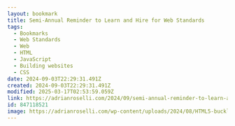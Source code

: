 ```yaml
---
layout: bookmark
title: Semi-Annual Reminder to Learn and Hire for Web Standards
tags:
  - Bookmarks
  - Web Standards
  - Web
  - HTML
  - JavaScript
  - Building websites
  - CSS
date: 2024-09-03T22:29:31.491Z
created: 2024-09-03T22:29:31.491Z
modified: 2025-03-17T02:53:59.059Z
link: https://adrianroselli.com/2024/09/semi-annual-reminder-to-learn-and-hire-for-web-standards.html
id: 847118521
image: https://adrianroselli.com/wp-content/uploads/2024/08/HTML5-buckle_600px-258x300.png
---
```

